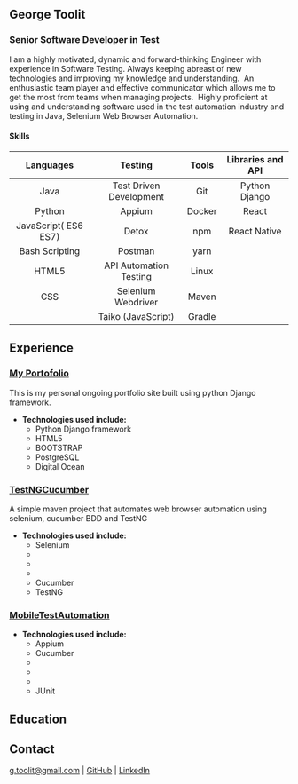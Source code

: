## George Toolit
### Senior Software Developer in Test


I am a highly motivated, dynamic and forward-thinking Engineer with experience in Software Testing. Always keeping abreast of new technologies and improving my knowledge and understanding.  An enthusiastic team player and effective communicator which allows me to get the most from teams when managing projects.  Highly proficient at using and understanding software used in the test automation industry and testing in Java, Selenium Web Browser Automation.

#### Skills

|        Languages       |        Testing           |      Tools        | Libraries and API |
|        :-----:         |        :-----:           |      :------:     |    :------:       |
| Java                   | Test Driven Development  |        Git        |   Python Django   |
| Python                 | Appium                   |       Docker      |    React          |
|JavaScript( ES6 ES7)    | Detox                    |       npm         |     React Native  | 
|Bash Scripting          | Postman                  |       yarn        |                   |
|HTML5                   | API Automation Testing   |      Linux        |                   |
|CSS                     | Selenium Webdriver       |       Maven       |
|                        | Taiko (JavaScript)       |      Gradle       |


## Experience

### [My Portofolio](http://georgetoolit.com/)

This is my personal ongoing portfolio site built using python Django framework. 
- **Technologies used include:**
  * Python Django framework
  * HTML5
  * BOOTSTRAP
  * PostgreSQL 
  * Digital Ocean

### [TestNGCucumber](https://github.com/georgetoolit1/TestNGCucumber)

A simple maven project that automates web browser automation using selenium, cucumber BDD and TestNG
- **Technologies used include:**
  * Selenium
  *
  *
  *
  * Cucumber
  * TestNG
  
### [MobileTestAutomation](https://place.com)
- **Technologies used include:**
  * Appium
  * Cucumber
  *
  *
  *
  * JUnit

## Education


## Contact

g.toolit@gmail.com | [GitHub](https://github.com/georgetoolit1) | [LinkedIn](https://www.linkedin.com/in/georgetoolit/) 